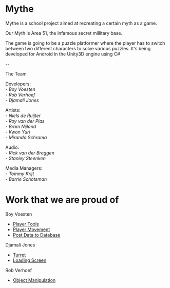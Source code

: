 # Mythe

Mythe is a school project aimed at recreating a certain myth as a game.

Our Myth is Area 51, the infamous secret millitary base.

The game is going to be a puzzle platformer where the player has to switch between two different characters to solve various puzzles.
It's being developed for Android in the Unity3D engine using C#


--

The Team

Developers:   
*- Boy Voesten*  
*- Rob Verhoef*  
*- Djamali Jones*     
  
Artists:  
*- Niels de Ruijter*  
*- Roy van der Plas*  
*- Bram Nijland*  
*- Kwon Yuri*  
*- Miranda Schrama*  
  
Audio:  
*- Rick van der Breggen*  
*- Stanley Steenken*  
  
Media Managers:   
*- Tommy Krijt*  
*- Barrie Schotsman*  
  
# Work that we are proud of

Boy Voesten
- [Player Tools](https://github.com/djam-jones/Mythe/blob/master/Assets/Scripts/Player/PlayerTools.cs)
- [Player Movement](https://github.com/djam-jones/Mythe/blob/master/Assets/Scripts/Player/PlayerMovement.cs)
- [Post Data to Database](https://github.com/djam-jones/Mythe/blob/master/Assets/Scripts/Database/PostData.cs)  
  
Djamali Jones
- [Turret](https://github.com/djam-jones/Mythe/blob/master/Assets/Scripts/Enemies/Traps/Turret.cs)
- [Loading Screen](https://github.com/djam-jones/Mythe/blob/master/Assets/Scripts/UI/LoadingScreen.cs)

Rob Verhoef
- [Object Manipulation](https://github.com/djam-jones/Mythe/blob/master/Assets/Scripts/Player/ObjectManipulation.cs)

